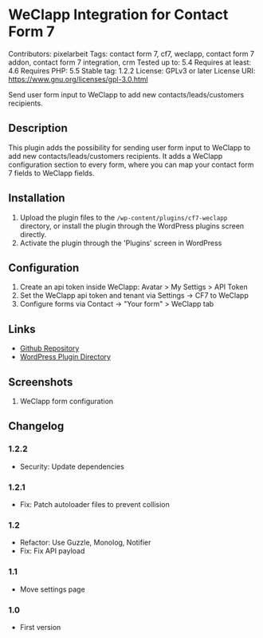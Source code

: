 # WeClapp Integration for Contact Form 7
Contributors: pixelarbeit
Tags: contact form 7, cf7, weclapp, contact form 7 addon, contact form 7 integration, crm
Tested up to: 5.4
Requires at least: 4.6
Requires PHP: 5.5
Stable tag: 1.2.2
License: GPLv3 or later
License URI: https://www.gnu.org/licenses/gpl-3.0.html

Send user form input to WeClapp to add new contacts/leads/customers recipients.

## Description

This plugin adds the possibility for sending user form input to WeClapp to add new contacts/leads/customers recipients. It adds a WeClapp configuration section to every form, where you can map your contact form 7 fields to WeClapp fields.

## Installation

1. Upload the plugin files to the `/wp-content/plugins/cf7-weclapp` directory, or install the plugin through the WordPress plugins screen directly.
1. Activate the plugin through the 'Plugins' screen in WordPress

## Configuration
1. Create an api token inside WeClapp: Avatar > My Settigs > API Token
1. Set the WeClapp api token and tenant via Settings -> CF7 to WeClapp
1. Configure forms via Contact -> "Your form" > WeClapp tab

## Links
- [Github Repository](https://github.com/pxlrbt/wordpress-cf7-weclapp-integration/)
- [WordPress Plugin Directory](https://wordpress.org/plugins/cf7-weclapp-integration/)

## Screenshots

1. WeClapp form configuration

## Changelog

### 1.2.2
* Security: Update dependencies

### 1.2.1
* Fix: Patch autoloader files to prevent collision

### 1.2
* Refactor: Use Guzzle, Monolog, Notifier
* Fix: Fix API payload

### 1.1
* Move settings page

### 1.0
* First version

